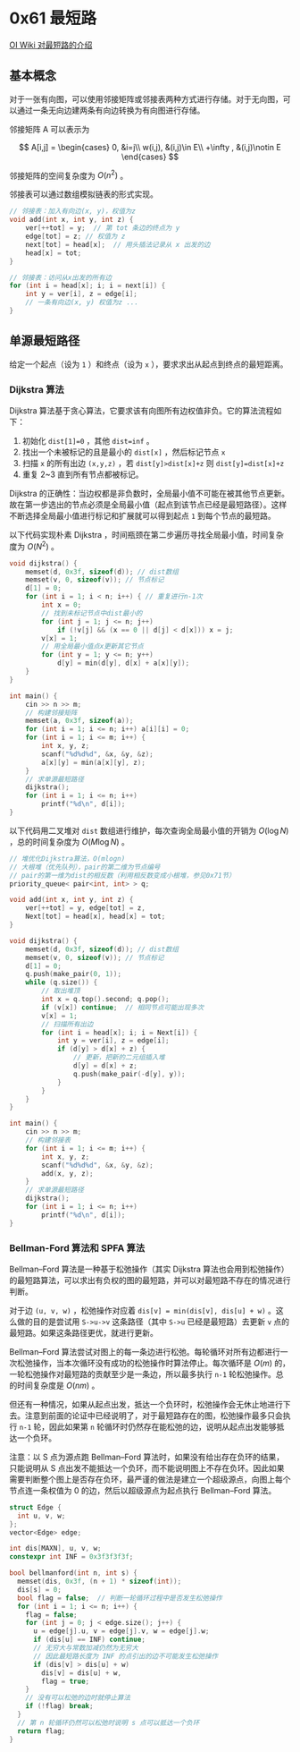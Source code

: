 # 0x61 最短路

[OI Wiki 对最短路的介绍](https://oi-wiki.org/graph/shortest-path)

## 基本概念

对于一张有向图，可以使用邻接矩阵或邻接表两种方式进行存储。对于无向图，可以通过一条无向边建两条有向边转换为有向图进行存储。

邻接矩阵 A 可以表示为

$$
A[i,j] = 
\begin{cases}
    0, &i=j\\
    w(i,j), &(i,j)\in E\\
    +\infty , &(i,j)\notin E
\end{cases}
$$

邻接矩阵的空间复杂度为 $O(n^2)$ 。

邻接表可以通过数组模拟链表的形式实现。

```c++
// 邻接表：加入有向边(x, y)，权值为z
void add(int x, int y, int z) {
	ver[++tot] = y;  // 第 tot 条边的终点为 y
    edge[tot] = z; // 权值为 z
	next[tot] = head[x];  // 用头插法记录从 x 出发的边
    head[x] = tot; 
}

// 邻接表：访问从x出发的所有边
for (int i = head[x]; i; i = next[i]) {
	int y = ver[i], z = edge[i];
	// 一条有向边(x, y) 权值为z ...
}
```

## 单源最短路径

给定一个起点（设为 `1` ）和终点（设为 `x` ），要求求出从起点到终点的最短距离。

### Dijkstra 算法

Dijkstra 算法基于贪心算法，它要求该有向图所有边权值非负。它的算法流程如下：

1. 初始化 `dist[1]=0` ，其他 `dist=inf` 。
2. 找出一个未被标记的且是最小的 `dist[x]` ，然后标记节点 `x`
3. 扫描 `x` 的所有出边 `(x,y,z)` ，若 `dist[y]>dist[x]+z` 则 `dist[y]=dist[x]+z`
4. 重复 2~3 直到所有节点都被标记。

Dijkstra 的正确性：当边权都是非负数时，全局最小值不可能在被其他节点更新。故在第一步选出的节点必须是全局最小值（起点到该节点已经是最短路径）。这样不断选择全局最小值进行标记和扩展就可以得到起点 `1` 到每个节点的最短路。

以下代码实现朴素 Dijkstra ，时间瓶颈在第二步遍历寻找全局最小值，时间复杂度为 $O(N^2)$ 。

```c++
void dijkstra() {
	memset(d, 0x3f, sizeof(d)); // dist数组
	memset(v, 0, sizeof(v)); // 节点标记
	d[1] = 0;
	for (int i = 1; i < n; i++) { // 重复进行n-1次
		int x = 0;
		// 找到未标记节点中dist最小的
		for (int j = 1; j <= n; j++)
			if (!v[j] && (x == 0 || d[j] < d[x])) x = j;
		v[x] = 1;
		// 用全局最小值点x更新其它节点
		for (int y = 1; y <= n; y++)
			d[y] = min(d[y], d[x] + a[x][y]);
	}
}

int main() {
	cin >> n >> m;
	// 构建邻接矩阵
	memset(a, 0x3f, sizeof(a));
	for (int i = 1; i <= n; i++) a[i][i] = 0;
	for (int i = 1; i <= m; i++) {
		int x, y, z;
		scanf("%d%d%d", &x, &y, &z);
		a[x][y] = min(a[x][y], z);
	}
	// 求单源最短路径
	dijkstra();
	for (int i = 1; i <= n; i++)
		printf("%d\n", d[i]);
}
```

以下代码用二叉堆对 `dist` 数组进行维护，每次查询全局最小值的开销为 $O(\log N)$ ，总的时间复杂度为 $O(M\log N)$ 。

```c++
// 堆优化Dijkstra算法，O(mlogn)
// 大根堆（优先队列），pair的第二维为节点编号
// pair的第一维为dist的相反数（利用相反数变成小根堆，参见0x71节）
priority_queue< pair<int, int> > q;

void add(int x, int y, int z) {
	ver[++tot] = y, edge[tot] = z, 
    Next[tot] = head[x], head[x] = tot;
}

void dijkstra() {
	memset(d, 0x3f, sizeof(d)); // dist数组
	memset(v, 0, sizeof(v)); // 节点标记
	d[1] = 0;
	q.push(make_pair(0, 1));
	while (q.size()) {
		// 取出堆顶
		int x = q.top().second; q.pop();
		if (v[x]) continue;  // 相同节点可能出现多次
		v[x] = 1;
		// 扫描所有出边
		for (int i = head[x]; i; i = Next[i]) {
			int y = ver[i], z = edge[i];
			if (d[y] > d[x] + z) {
				// 更新，把新的二元组插入堆
				d[y] = d[x] + z;
				q.push(make_pair(-d[y], y));
			}
		}
	}
}

int main() {
	cin >> n >> m;
	// 构建邻接表
	for (int i = 1; i <= m; i++) {
		int x, y, z;
		scanf("%d%d%d", &x, &y, &z);
		add(x, y, z);
	}
	// 求单源最短路径
	dijkstra();
	for (int i = 1; i <= n; i++)
		printf("%d\n", d[i]);
}
```

### Bellman-Ford 算法和 SPFA 算法

Bellman–Ford 算法是一种基于松弛操作（其实 Dijkstra 算法也会用到松弛操作）的最短路算法，可以求出有负权的图的最短路，并可以对最短路不存在的情况进行判断。

对于边 `(u, v, w)` ，松弛操作对应着 `dis[v] = min(dis[v], dis[u] + w)` 。这么做的目的是尝试用 `S->u->v` 这条路径（其中 `S->u` 已经是最短路）去更新 `v` 点的最短路。如果这条路径更优，就进行更新。

Bellman–Ford 算法尝试对图上的每一条边进行松弛。每轮循环对所有边都进行一次松弛操作，当本次循环没有成功的松弛操作时算法停止。每次循环是 $O(m)$ 的，一轮松弛操作对最短路的贡献至少是一条边，所以最多执行 `n-1` 轮松弛操作。总的时间复杂度是 $O(nm)$ 。

但还有一种情况，如果从起点出发，抵达一个负环时，松弛操作会无休止地进行下去。注意到前面的论证中已经说明了，对于最短路存在的图，松弛操作最多只会执行 `n-1` 轮，因此如果第 `n` 轮循环时仍然存在能松弛的边，说明从起点出发能够抵达一个负环。

注意：以 S 点为源点跑 Bellman–Ford 算法时，如果没有给出存在负环的结果，只能说明从 S 点出发不能抵达一个负环，而不能说明图上不存在负环。因此如果需要判断整个图上是否存在负环，最严谨的做法是建立一个超级源点，向图上每个节点连一条权值为 0 的边，然后以超级源点为起点执行 Bellman–Ford 算法。

```c++
struct Edge {
  int u, v, w;
};
vector<Edge> edge;

int dis[MAXN], u, v, w;
constexpr int INF = 0x3f3f3f3f;

bool bellmanford(int n, int s) {
  memset(dis, 0x3f, (n + 1) * sizeof(int));
  dis[s] = 0;
  bool flag = false;  // 判断一轮循环过程中是否发生松弛操作
  for (int i = 1; i <= n; i++) {
    flag = false;
    for (int j = 0; j < edge.size(); j++) {
      u = edge[j].u, v = edge[j].v, w = edge[j].w;
      if (dis[u] == INF) continue;
      // 无穷大与常数加减仍然为无穷大
      // 因此最短路长度为 INF 的点引出的边不可能发生松弛操作
      if (dis[v] > dis[u] + w) 
        dis[v] = dis[u] + w,
        flag = true;
    }
    // 没有可以松弛的边时就停止算法
    if (!flag) break;
  }
  // 第 n 轮循环仍然可以松弛时说明 s 点可以抵达一个负环
  return flag;
}
```